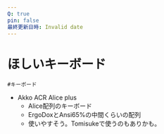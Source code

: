 ```yaml
---
Q: true
pin: false
最終更新日時: Invalid date
---
```

# ほしいキーボード

`#キーボード`

- Akko ACR Alice plus
    - Alice配列のキーボード
    - ErgoDoxとAnsi65%の中間くらいの配列
    - 使いやすそう。Tomisukeで使うのもありかも。
